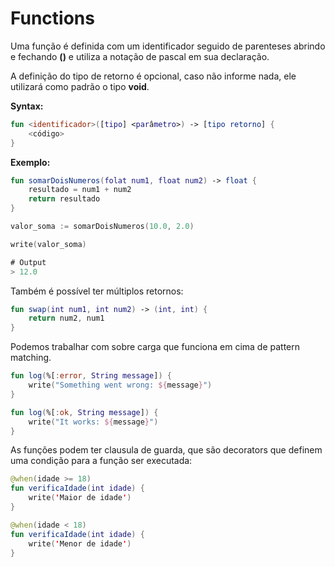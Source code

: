 # Functions

Uma função é definida com um identificador seguido de parenteses abrindo e fechando **\(\)** e utiliza a notação de pascal em sua declaração.

A definição do tipo de retorno é opcional, caso não informe nada, ele utilizará como padrão o tipo **void**.

**Syntax:**

```kotlin
fun <identificador>([tipo] <parâmetro>) -> [tipo retorno] {
    <código>
}
```

**Exemplo:**

```kotlin
fun somarDoisNumeros(folat num1, float num2) -> float {
    resultado = num1 + num2
    return resultado
}

valor_soma := somarDoisNumeros(10.0, 2.0)

write(valor_soma)

# Output
> 12.0
```

Também é possível ter múltiplos retornos:

```kotlin
fun swap(int num1, int num2) -> (int, int) {
    return num2, num1
}
```

Podemos trabalhar com sobre carga que funciona em cima de pattern matching.

```kotlin
fun log(%[:error, String message]) {
    write("Something went wrong: ${message}")
}

fun log(%[:ok, String message]) {
    write("It works: ${message}")
}
```

As funções podem ter clausula de guarda, que são decorators que definem uma condição para a função ser executada:

```kotlin
@when(idade >= 18)
fun verificaIdade(int idade) {
    write('Maior de idade')
}

@when(idade < 18)
fun verificaIdade(int idade) {
    write('Menor de idade')
}
```

